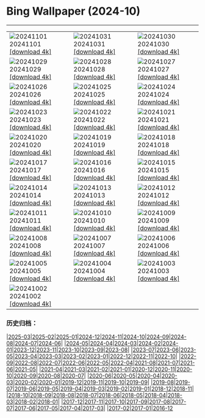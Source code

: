 # Bing Wallpaper (2024-10)
**************

<table><tr><td><img class="wallpaper" src="https://www.bing.com/th?id=OHR.VineyardsBlackForestFall_ES-ES8727705316_1920x1080.jpg" alt="20241101"> 20241101 <a href="https://www.bing.com/th?id=OHR.VineyardsBlackForestFall_ES-ES8727705316_UHD.jpg">[download 4k]</a></td><td><img class="wallpaper" src="https://www.bing.com/th?id=OHR.GargoyleParis_ES-ES3122762938_1920x1080.jpg" alt="20241031"> 20241031 <a href="https://www.bing.com/th?id=OHR.GargoyleParis_ES-ES3122762938_UHD.jpg">[download 4k]</a></td><td><img class="wallpaper" src="https://www.bing.com/th?id=OHR.HauntedEdinburgh_ES-ES3286905259_1920x1080.jpg" alt="20241030"> 20241030 <a href="https://www.bing.com/th?id=OHR.HauntedEdinburgh_ES-ES3286905259_UHD.jpg">[download 4k]</a></td></tr><tr><td><img class="wallpaper" src="https://www.bing.com/th?id=OHR.GreatOwl_ES-ES3211989343_1920x1080.jpg" alt="20241029"> 20241029 <a href="https://www.bing.com/th?id=OHR.GreatOwl_ES-ES3211989343_UHD.jpg">[download 4k]</a></td><td><img class="wallpaper" src="https://www.bing.com/th?id=OHR.GernikaAgriculturalFair_ES-ES3036304498_1920x1080.jpg" alt="20241028"> 20241028 <a href="https://www.bing.com/th?id=OHR.GernikaAgriculturalFair_ES-ES3036304498_UHD.jpg">[download 4k]</a></td><td><img class="wallpaper" src="https://www.bing.com/th?id=OHR.PolarBearHug_ES-ES2869289417_1920x1080.jpg" alt="20241027"> 20241027 <a href="https://www.bing.com/th?id=OHR.PolarBearHug_ES-ES2869289417_UHD.jpg">[download 4k]</a></td></tr><tr><td><img class="wallpaper" src="https://www.bing.com/th?id=OHR.GhostForest_ES-ES2765501989_1920x1080.jpg" alt="20241026"> 20241026 <a href="https://www.bing.com/th?id=OHR.GhostForest_ES-ES2765501989_UHD.jpg">[download 4k]</a></td><td><img class="wallpaper" src="https://www.bing.com/th?id=OHR.MontBlancMassif_ES-ES6175226361_1920x1080.jpg" alt="20241025"> 20241025 <a href="https://www.bing.com/th?id=OHR.MontBlancMassif_ES-ES6175226361_UHD.jpg">[download 4k]</a></td><td><img class="wallpaper" src="https://www.bing.com/th?id=OHR.BodieCalifornia_ES-ES5750296287_1920x1080.jpg" alt="20241024"> 20241024 <a href="https://www.bing.com/th?id=OHR.BodieCalifornia_ES-ES5750296287_UHD.jpg">[download 4k]</a></td></tr><tr><td><img class="wallpaper" src="https://www.bing.com/th?id=OHR.MadameSherriCastle_ES-ES5465850896_1920x1080.jpg" alt="20241023"> 20241023 <a href="https://www.bing.com/th?id=OHR.MadameSherriCastle_ES-ES5465850896_UHD.jpg">[download 4k]</a></td><td><img class="wallpaper" src="https://www.bing.com/th?id=OHR.MonsterDoor_ES-ES5024924639_1920x1080.jpg" alt="20241022"> 20241022 <a href="https://www.bing.com/th?id=OHR.MonsterDoor_ES-ES5024924639_UHD.jpg">[download 4k]</a></td><td><img class="wallpaper" src="https://www.bing.com/th?id=OHR.AutumnCypress_ES-ES3786999040_1920x1080.jpg" alt="20241021"> 20241021 <a href="https://www.bing.com/th?id=OHR.AutumnCypress_ES-ES3786999040_UHD.jpg">[download 4k]</a></td></tr><tr><td><img class="wallpaper" src="https://www.bing.com/th?id=OHR.SpanishBMXRacingChampionship_ES-ES3255025375_1920x1080.jpg" alt="20241020"> 20241020 <a href="https://www.bing.com/th?id=OHR.SpanishBMXRacingChampionship_ES-ES3255025375_UHD.jpg">[download 4k]</a></td><td><img class="wallpaper" src="https://www.bing.com/th?id=OHR.DenderaTemple_ES-ES2992345983_1920x1080.jpg" alt="20241019"> 20241019 <a href="https://www.bing.com/th?id=OHR.DenderaTemple_ES-ES2992345983_UHD.jpg">[download 4k]</a></td><td><img class="wallpaper" src="https://www.bing.com/th?id=OHR.CentralParkAutumn_ES-ES2052483366_1920x1080.jpg" alt="20241018"> 20241018 <a href="https://www.bing.com/th?id=OHR.CentralParkAutumn_ES-ES2052483366_UHD.jpg">[download 4k]</a></td></tr><tr><td><img class="wallpaper" src="https://www.bing.com/th?id=OHR.KochiaJapan_ES-ES7555433683_1920x1080.jpg" alt="20241017"> 20241017 <a href="https://www.bing.com/th?id=OHR.KochiaJapan_ES-ES7555433683_UHD.jpg">[download 4k]</a></td><td><img class="wallpaper" src="https://www.bing.com/th?id=OHR.FossilsDorset_ES-ES7126242224_1920x1080.jpg" alt="20241016"> 20241016 <a href="https://www.bing.com/th?id=OHR.FossilsDorset_ES-ES7126242224_UHD.jpg">[download 4k]</a></td><td><img class="wallpaper" src="https://www.bing.com/th?id=OHR.MaraMigration_ES-ES6687824832_1920x1080.jpg" alt="20241015"> 20241015 <a href="https://www.bing.com/th?id=OHR.MaraMigration_ES-ES6687824832_UHD.jpg">[download 4k]</a></td></tr><tr><td><img class="wallpaper" src="https://www.bing.com/th?id=OHR.CocoBeach_ES-ES6296595662_1920x1080.jpg" alt="20241014"> 20241014 <a href="https://www.bing.com/th?id=OHR.CocoBeach_ES-ES6296595662_UHD.jpg">[download 4k]</a></td><td><img class="wallpaper" src="https://www.bing.com/th?id=OHR.AlcazarSeville_ES-ES5812845635_1920x1080.jpg" alt="20241013"> 20241013 <a href="https://www.bing.com/th?id=OHR.AlcazarSeville_ES-ES5812845635_UHD.jpg">[download 4k]</a></td><td><img class="wallpaper" src="https://www.bing.com/th?id=OHR.NationalDaySpain_ES-ES5367780660_1920x1080.jpg" alt="20241012"> 20241012 <a href="https://www.bing.com/th?id=OHR.NationalDaySpain_ES-ES5367780660_UHD.jpg">[download 4k]</a></td></tr><tr><td><img class="wallpaper" src="https://www.bing.com/th?id=OHR.CelticColours_ES-ES5079462677_1920x1080.jpg" alt="20241011"> 20241011 <a href="https://www.bing.com/th?id=OHR.CelticColours_ES-ES5079462677_UHD.jpg">[download 4k]</a></td><td><img class="wallpaper" src="https://www.bing.com/th?id=OHR.SoranoItaly_ES-ES4580008999_1920x1080.jpg" alt="20241010"> 20241010 <a href="https://www.bing.com/th?id=OHR.SoranoItaly_ES-ES4580008999_UHD.jpg">[download 4k]</a></td><td><img class="wallpaper" src="https://www.bing.com/th?id=OHR.ValencianCommunityDay_ES-ES3800849139_1920x1080.jpg" alt="20241009"> 20241009 <a href="https://www.bing.com/th?id=OHR.ValencianCommunityDay_ES-ES3800849139_UHD.jpg">[download 4k]</a></td></tr><tr><td><img class="wallpaper" src="https://www.bing.com/th?id=OHR.MototiOctopus_ES-ES5895237621_1920x1080.jpg" alt="20241008"> 20241008 <a href="https://www.bing.com/th?id=OHR.MototiOctopus_ES-ES5895237621_UHD.jpg">[download 4k]</a></td><td><img class="wallpaper" src="https://www.bing.com/th?id=OHR.ElbePhilharmonic_ES-ES5119623297_1920x1080.jpg" alt="20241007"> 20241007 <a href="https://www.bing.com/th?id=OHR.ElbePhilharmonic_ES-ES5119623297_UHD.jpg">[download 4k]</a></td><td><img class="wallpaper" src="https://www.bing.com/th?id=OHR.CoyoteGulch_ES-ES4387990059_1920x1080.jpg" alt="20241006"> 20241006 <a href="https://www.bing.com/th?id=OHR.CoyoteGulch_ES-ES4387990059_UHD.jpg">[download 4k]</a></td></tr><tr><td><img class="wallpaper" src="https://www.bing.com/th?id=OHR.ElephantTeacher_ES-ES3979458374_1920x1080.jpg" alt="20241005"> 20241005 <a href="https://www.bing.com/th?id=OHR.ElephantTeacher_ES-ES3979458374_UHD.jpg">[download 4k]</a></td><td><img class="wallpaper" src="https://www.bing.com/th?id=OHR.EuropaMoon_ES-ES3412713189_1920x1080.jpg" alt="20241004"> 20241004 <a href="https://www.bing.com/th?id=OHR.EuropaMoon_ES-ES3412713189_UHD.jpg">[download 4k]</a></td><td><img class="wallpaper" src="https://www.bing.com/th?id=OHR.TajMahalReflection_ES-ES8913986837_1920x1080.jpg" alt="20241003"> 20241003 <a href="https://www.bing.com/th?id=OHR.TajMahalReflection_ES-ES8913986837_UHD.jpg">[download 4k]</a></td></tr><tr><td><img class="wallpaper" src="https://www.bing.com/th?id=OHR.WindRiverAlaska_ES-ES8759556156_1920x1080.jpg" alt="20241002"> 20241002 <a href="https://www.bing.com/th?id=OHR.WindRiverAlaska_ES-ES8759556156_UHD.jpg">[download 4k]</a></td><td></td><td></td></tr></table>

### 历史归档：

|[2025-03](/../2025-03/2025-03.md)|[2025-02](/../2025-02/2025-02.md)|[2025-01](/../2025-01/2025-01.md)|[2024-12](/../2024-12/2024-12.md)|[2024-11](/../2024-11/2024-11.md)|[2024-10](/2024-10.md)|[2024-09](/../2024-09/2024-09.md)|[2024-08](/../2024-08/2024-08.md)|[2024-07](/../2024-07/2024-07.md)|[2024-06](/../2024-06/2024-06.md)|
|[2024-05](/../2024-05/2024-05.md)|[2024-04](/../2024-04/2024-04.md)|[2024-03](/../2024-03/2024-03.md)|[2024-02](/../2024-02/2024-02.md)|[2024-01](/../2024-01/2024-01.md)|[2023-12](/../2023-12/2023-12.md)|[2023-11](/../2023-11/2023-11.md)|[2023-10](/../2023-10/2023-10.md)|[2023-09](/../2023-09/2023-09.md)|[2023-08](/../2023-08/2023-08.md)|
|[2023-07](/../2023-07/2023-07.md)|[2023-06](/../2023-06/2023-06.md)|[2023-05](/../2023-05/2023-05.md)|[2023-04](/../2023-04/2023-04.md)|[2023-03](/../2023-03/2023-03.md)|[2023-02](/../2023-02/2023-02.md)|[2023-01](/../2023-01/2023-01.md)|[2022-12](/../2022-12/2022-12.md)|[2022-11](/../2022-11/2022-11.md)|[2022-10](/../2022-10/2022-10.md)|
|[2022-09](/../2022-09/2022-09.md)|[2022-08](/../2022-08/2022-08.md)|[2022-07](/../2022-07/2022-07.md)|[2022-06](/../2022-06/2022-06.md)|[2022-05](/../2022-05/2022-05.md)|[2022-04](/../2022-04/2022-04.md)|[2021-08](/../2021-08/2021-08.md)|[2021-07](/../2021-07/2021-07.md)|[2021-06](/../2021-06/2021-06.md)|[2021-05](/../2021-05/2021-05.md)|
|[2021-04](/../2021-04/2021-04.md)|[2021-03](/../2021-03/2021-03.md)|[2021-02](/../2021-02/2021-02.md)|[2021-01](/../2021-01/2021-01.md)|[2020-12](/../2020-12/2020-12.md)|[2020-11](/../2020-11/2020-11.md)|[2020-10](/../2020-10/2020-10.md)|[2020-09](/../2020-09/2020-09.md)|[2020-08](/../2020-08/2020-08.md)|[2020-07](/../2020-07/2020-07.md)|
|[2020-06](/../2020-06/2020-06.md)|[2020-05](/../2020-05/2020-05.md)|[2020-04](/../2020-04/2020-04.md)|[2020-03](/../2020-03/2020-03.md)|[2020-02](/../2020-02/2020-02.md)|[2020-01](/../2020-01/2020-01.md)|[2019-12](/../2019-12/2019-12.md)|[2019-11](/../2019-11/2019-11.md)|[2019-10](/../2019-10/2019-10.md)|[2019-09](/../2019-09/2019-09.md)|
|[2019-08](/../2019-08/2019-08.md)|[2019-07](/../2019-07/2019-07.md)|[2019-06](/../2019-06/2019-06.md)|[2019-05](/../2019-05/2019-05.md)|[2019-04](/../2019-04/2019-04.md)|[2019-03](/../2019-03/2019-03.md)|[2019-02](/../2019-02/2019-02.md)|[2019-01](/../2019-01/2019-01.md)|[2018-12](/../2018-12/2018-12.md)|[2018-11](/../2018-11/2018-11.md)|
|[2018-10](/../2018-10/2018-10.md)|[2018-09](/../2018-09/2018-09.md)|[2018-08](/../2018-08/2018-08.md)|[2018-07](/../2018-07/2018-07.md)|[2018-06](/../2018-06/2018-06.md)|[2018-05](/../2018-05/2018-05.md)|[2018-04](/../2018-04/2018-04.md)|[2018-03](/../2018-03/2018-03.md)|[2018-02](/../2018-02/2018-02.md)|[2018-01](/../2018-01/2018-01.md)|
|[2017-12](/../2017-12/2017-12.md)|[2017-11](/../2017-11/2017-11.md)|[2017-10](/../2017-10/2017-10.md)|[2017-09](/../2017-09/2017-09.md)|[2017-08](/../2017-08/2017-08.md)|[2017-07](/../2017-07/2017-07.md)|[2017-06](/../2017-06/2017-06.md)|[2017-05](/../2017-05/2017-05.md)|[2017-04](/../2017-04/2017-04.md)|[2017-03](/../2017-03/2017-03.md)|
|[2017-02](/../2017-02/2017-02.md)|[2017-01](/../2017-01/2017-01.md)|[2016-12](/../2016-12/2016-12.md)